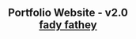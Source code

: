 <h2 align="center">
  Portfolio Website - v2.0<br/>
  <a href="https://portfolio-fady-fathey.vercel.app/" target="_blank">fady fathey</a>
</h2>

